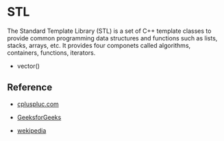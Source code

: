 # STL

The Standard Template Library (STL) is a set of C++ template classes to provide common programming data structures and functions such as lists, stacks, arrays, etc. It provides four componets called algorithms, containers, functions, iterators.

- vector()

## Reference

- [cpluspluc.com](http://www.cplusplus.com/reference/stl/)

- [GeeksforGeeks](https://www.geeksforgeeks.org/the-c-standard-template-library-stl/)

- [wekipedia](https://en.wikipedia.org/wiki/Standard_Template_Library)